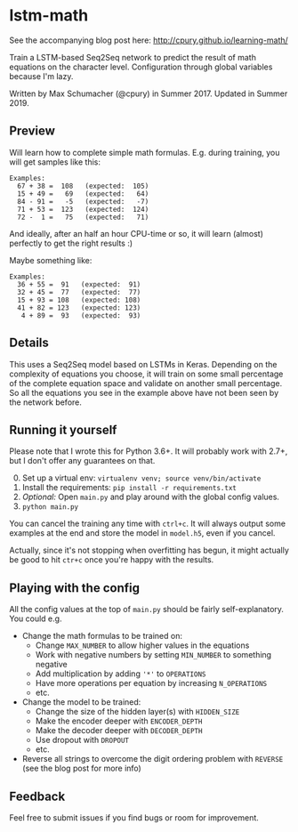 # lstm-math

See the accompanying blog post here: http://cpury.github.io/learning-math/

Train a LSTM-based Seq2Seq network to predict the result of math equations on
the character level.
Configuration through global variables because I'm lazy.

Written by Max Schumacher (@cpury) in Summer 2017. Updated in Summer 2019.


## Preview

Will learn how to complete simple math formulas. E.g. during training, you will
get samples like this:

```
Examples:
  67 + 38 =  108   (expected:  105)
  15 + 49 =   69   (expected:   64)
  84 - 91 =   -5   (expected:   -7)
  71 + 53 =  123   (expected:  124)
  72 -  1 =   75   (expected:   71)
```

And ideally, after an half an hour CPU-time or so, it will learn (almost)
perfectly to get the right results :)

Maybe something like:

```
Examples:
  36 + 55 =  91   (expected:  91)
  32 + 45 =  77   (expected:  77)
  15 + 93 = 108   (expected: 108)
  41 + 82 = 123   (expected: 123)
   4 + 89 =  93   (expected:  93)
```


## Details

This uses a Seq2Seq model based on LSTMs in Keras. Depending on the complexity
of equations you choose, it will train on some small percentage of the complete
equation space and validate on another small percentage. So all the equations you
see in the example above have not been seen by the network before.


## Running it yourself

Please note that I wrote this for Python 3.6+. It will probably work with 2.7+,
but I don't offer any guarantees on that.

0. Set up a virtual env: `virtualenv venv; source venv/bin/activate`
1. Install the requirements: `pip install -r requirements.txt`
2. *Optional:* Open `main.py` and play around with the global config values.
3. `python main.py`

You can cancel the training any time with `ctrl+c`. It will always output some
examples at the end and store the model in `model.h5`, even if you cancel.

Actually, since it's not stopping when overfitting has begun, it might actually
be good to hit `ctr+c` once you're happy with the results.


## Playing with the config

All the config values at the top of `main.py` should be fairly
self-explanatory. You could e.g.

* Change the math formulas to be trained on:
  * Change `MAX_NUMBER` to allow higher values in the equations
  * Work with negative numbers by setting `MIN_NUMBER` to something negative
  * Add multiplication by adding `'*'` to `OPERATIONS`
  * Have more operations per equation by increasing `N_OPERATIONS`
  * etc.
* Change the model to be trained:
  * Change the size of the hidden layer(s) with `HIDDEN_SIZE`
  * Make the encoder deeper with `ENCODER_DEPTH`
  * Make the decoder deeper with `DECODER_DEPTH`
  * Use dropout with `DROPOUT`
  * etc.
* Reverse all strings to overcome the digit ordering problem with `REVERSE`
  (see the blog post for more info)


## Feedback

Feel free to submit issues if you find bugs or room for improvement.
